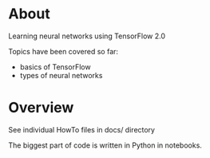 About
======

Learning neural networks using TensorFlow 2.0

Topics have been covered so far:

* basics of TensorFlow
* types of neural networks


Overview
=========

See individual HowTo files in docs/ directory

The biggest part of code is written in Python in notebooks.


